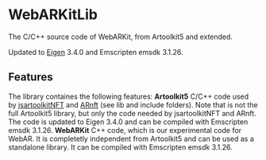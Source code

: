 # WebARKitLib

The C/C++ source code of WebARKit, from Artoolkit5 and extended.

Updated to [Eigen](https://eigen.tuxfamily.org) 3.4.0 and Emscripten emsdk 3.1.26.

## Features

The library containes the following features:
**Artoolkit5** C/C++ code used by [jsartoolkitNFT](https://github.com/webarkit/jsartoolkitNFT) and [ARnft](https://github.com/webarkit/ARnft) (see lib and include folders). Note that is not the full Artoolkit5 library, but only the code needed by jsartoolkitNFT and ARnft. The code is updated to Eigen 3.4.0 and can be compiled with Emscripten emsdk 3.1.26.
**WebARKit** C++ code, which is our experimental code for WebAR. It is completetly independent from Artoolkit5 and can be used as a standalone library. It can be compiled with Emscripten emsdk 3.1.26.